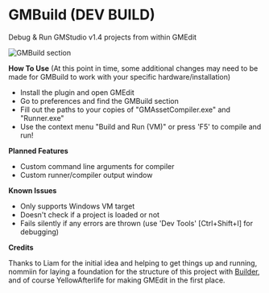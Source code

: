 # GMBuild (DEV BUILD)
Debug & Run GMStudio v1.4 projects from within GMEdit

![GMBuild section](https://raw.githubusercontent.com/kbjwes77/GMBuild/master/gmbuild.jpg)

**How To Use** (At this point in time, some additional changes may need to be made for GMBuild to work with your specific hardware/installation)

* Install the plugin and open GMEdit
* Go to preferences and find the GMBuild section
* Fill out the paths to your copies of "GMAssetCompiler.exe" and "Runner.exe"
* Use the context menu "Build and Run (VM)" or press 'F5' to compile and run!

**Planned Features**

* Custom command line arguments for compiler
* Custom runner/compiler output window

**Known Issues**

* Only supports Windows VM target
* Doesn't check if a project is loaded or not
* Fails silently if any errors are thrown (use 'Dev Tools' [Ctrl+Shift+I] for debugging)

**Credits**

Thanks to Liam for the initial idea and helping to get things up and running, nommiin for laying a foundation for the structure of this project with [Builder](https://github.com/nommiin/builder), and of course YellowAfterlife for making GMEdit in the first place.
